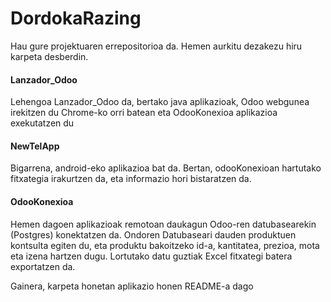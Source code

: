 # DordokaRazing

Hau gure projektuaren errepositorioa da. Hemen aurkitu dezakezu hiru karpeta desberdin. 

#### Lanzador_Odoo
Lehengoa Lanzador_Odoo da, bertako java aplikazioak, Odoo webgunea irekitzen du Chrome-ko orri batean eta OdooKonexioa aplikazioa exekutatzen du

#### NewTelApp
Bigarrena, android-eko aplikazioa bat da. Bertan, odooKonexioan hartutako fitxategia irakurtzen da, eta informazio hori bistaratzen da.

#### OdooKonexioa
Hemen dagoen aplikazioak remotoan daukagun Odoo-ren datubasearekin (Postgres) konektatzen da. Ondoren Datubaseari dauden produktuen kontsulta egiten du, eta produktu bakoitzeko id-a, kantitatea, prezioa, mota eta izena hartzen dugu. Lortutako datu guztiak Excel fitxategi batera exportatzen da.

Gainera, karpeta honetan aplikazio honen README-a dago
